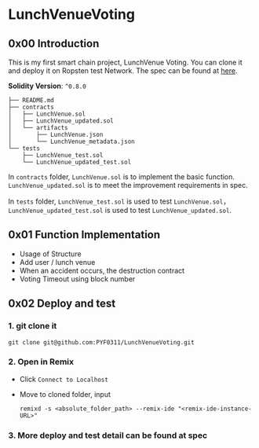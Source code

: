 # LunchVenueVoting

## 0x00 Introduction

This is my first smart chain project, LunchVenue Voting. You can clone it and deploy it on Ropsten test Network. The spec can be found at [here](https://github.com/PYF0311/LunchVenueVoting/blob/main/COMP_6452_Project_1%202021.pdf).

**Solidity Version**: ``^0.8.0``

```
├── README.md
├── contracts
│   ├── LunchVenue.sol
│   ├── LunchVenue_updated.sol
│   └── artifacts
│       ├── LunchVenue.json
│       └── LunchVenue_metadata.json
└── tests
    ├── LunchVenue_test.sol
    └── LunchVenue_updated_test.sol
```

In `contracts` folder, ``LunchVenue.sol`` is to implement the basic function. ``LunchVenue_updated.sol`` is to meet the improvement requirements in spec.

In `tests` folder, `LunchVenue_test.sol`  is used to test `LunchVenue.sol`，`LunchVenue_updated_test.sol` is used to test `LunchVenue_updated.sol`.

## 0x01 Function Implementation

- Usage of Structure
- Add user / lunch venue
- When an accident occurs, the destruction contract
- Voting Timeout using block number

## 0x02 Deploy and test

### 1. git clone it

```
git clone git@github.com:PYF0311/LunchVenueVoting.git
```

### 2. Open in Remix

- Click `Connect to Localhost`

- Move to cloned folder, input

  ```
  remixd -s <absolute_folder_path> --remix-ide "<remix-ide-instance-URL>"
  ```

### 3. More deploy and test detail can be found at spec




